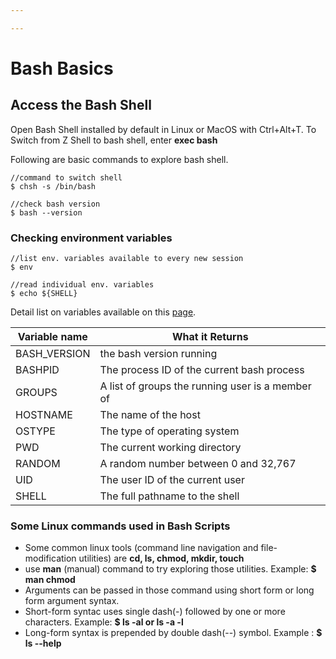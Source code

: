 ```yaml
---

---
```


# Bash Basics



## Access the Bash Shell
Open Bash Shell installed by default in Linux or MacOS with Ctrl+Alt+T.
To Switch from Z Shell to bash shell, enter **exec bash**

Following are basic commands to explore bash shell.

```
//command to switch shell
$ chsh -s /bin/bash

//check bash version
$ bash --version
```

### Checking environment variables

```
//list env. variables available to every new session
$ env

//read individual env. variables
$ echo ${SHELL}
```

Detail list on variables available on this [page](https://www.gnu.org/software/bash/manual/html_node/Bash-Variables.html).  

|Variable name| What it Returns |
|-------------|-----------------|
|BASH_VERSION | the bash version running |
|BASHPID      |The process ID of the current bash process|
|GROUPS       |A list of groups the running user is a member of |
|HOSTNAME     |The name of the host |
|OSTYPE       |The type of operating system |
|PWD          |The current working directory |
|RANDOM       |A random number between 0 and 32,767 |
|UID          | The user ID of the current user |
|SHELL        |The full pathname to the shell |


### Some Linux commands used in Bash Scripts

- Some common linux tools (command line navigation and file-modification utilities) are **cd, ls, chmod, mkdir, touch**
- use **man** (manual) command to try exploring those utilities. Example: __$ man chmod__
- Arguments can be passed in those command using short form or long form argument syntax.
- Short-form syntac uses single dash(-) followed by one or more characters. Example: __$ ls -al  or ls -a -l__
- Long-form syntax is prepended by double dash(--) symbol. Example : __$ ls --help__







